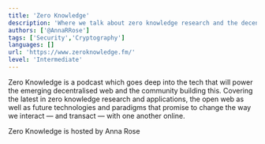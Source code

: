 ```yaml
---
title: 'Zero Knowledge'
description: 'Where we talk about zero knowledge research and the decentralised web'
authors: ['@AnnaRRose']
tags: ['Security','Cryptography']
languages: []
url: 'https://www.zeroknowledge.fm/'
level: 'Intermediate'
---
```


Zero Knowledge is a podcast which goes deep into the tech that will power the emerging decentralised web and the community building this. Covering the latest in zero knowledge research and applications, the open web as well as future technologies and paradigms that promise to change the way we interact — and transact — with one another online.

Zero Knowledge is hosted by Anna Rose